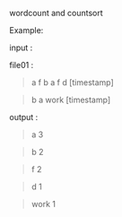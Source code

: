 wordcount and countsort

Example:

input :

file01 :

> a f b a f d [timestamp]

> b a work [timestamp]

output :

> a 3

> b 2

> f 2

> d 1

> work 1
